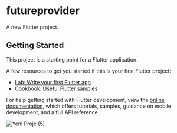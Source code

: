 # futureprovider

A new Flutter project.

## Getting Started

This project is a starting point for a Flutter application.

A few resources to get you started if this is your first Flutter project:

- [Lab: Write your first Flutter app](https://docs.flutter.dev/get-started/codelab)
- [Cookbook: Useful Flutter samples](https://docs.flutter.dev/cookbook)

For help getting started with Flutter development, view the
[online documentation](https://docs.flutter.dev/), which offers tutorials,
samples, guidance on mobile development, and a full API reference.

![Yeni Proje (5)](https://user-images.githubusercontent.com/59291488/218255862-c89a1d33-9c9d-4423-ab84-061bca8e4549.jpg)
